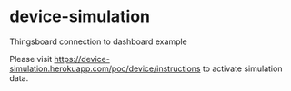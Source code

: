 # device-simulation
Thingsboard connection to dashboard example

Please visit https://device-simulation.herokuapp.com/poc/device/instructions to activate simulation data.
